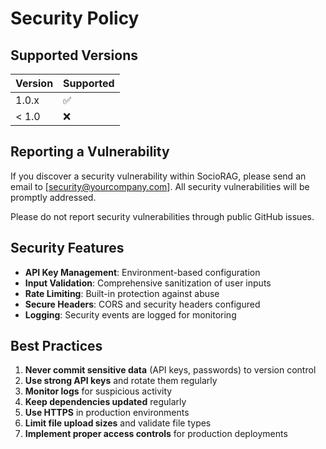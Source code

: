# Security Policy

## Supported Versions

| Version | Supported          |
| ------- | ------------------ |
| 1.0.x   | :white_check_mark: |
| < 1.0   | :x:                |

## Reporting a Vulnerability

If you discover a security vulnerability within SocioRAG, please send an email to [security@yourcompany.com]. All security vulnerabilities will be promptly addressed.

Please do not report security vulnerabilities through public GitHub issues.

## Security Features

- **API Key Management**: Environment-based configuration
- **Input Validation**: Comprehensive sanitization of user inputs
- **Rate Limiting**: Built-in protection against abuse
- **Secure Headers**: CORS and security headers configured
- **Logging**: Security events are logged for monitoring

## Best Practices

1. **Never commit sensitive data** (API keys, passwords) to version control
2. **Use strong API keys** and rotate them regularly
3. **Monitor logs** for suspicious activity
4. **Keep dependencies updated** regularly
5. **Use HTTPS** in production environments
6. **Limit file upload sizes** and validate file types
7. **Implement proper access controls** for production deployments
